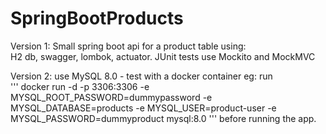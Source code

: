# SpringBootProducts
Version 1: Small spring boot api for a product table using: <br>
 H2 db, swagger, lombok, actuator. JUnit tests use Mockito and MockMVC <br>
 
 Version 2: use MySQL 8.0 - test with a docker container eg: run <br>
 '''
 docker run -d -p 3306:3306 -e MYSQL_ROOT_PASSWORD=dummypassword -e MYSQL_DATABASE=products -e MYSQL_USER=product-user -e MYSQL_PASSWORD=dummyproduct mysql:8.0
 '''
before running the app. <br>